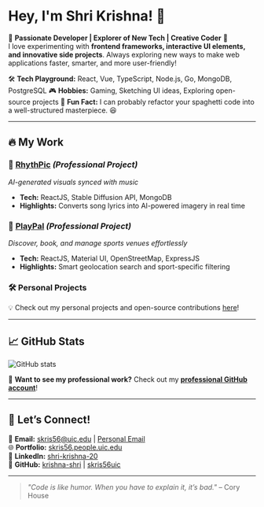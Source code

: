 # Hey, I'm **Shri Krishna**! 👋

🚀 **Passionate Developer | Explorer of New Tech | Creative Coder** 🚀  
I love experimenting with **frontend frameworks, interactive UI elements, and innovative side projects**. Always exploring new ways to make web applications faster, smarter, and more user-friendly!

🛠 **Tech Playground:** React, Vue, TypeScript, Node.js, Go, MongoDB, PostgreSQL
🎮 **Hobbies:** Gaming, Sketching UI ideas, Exploring open-source projects
🌟 **Fun Fact:** I can probably refactor your spaghetti code into a well-structured masterpiece. 😆

---

## 🔥 My Work

### 🎵 [**RhythPic**](https://github.com/skris56uic/RhythPic) *(Professional Project)*  
*AI-generated visuals synced with music*  
- **Tech:** ReactJS, Stable Diffusion API, MongoDB  
- **Highlights:** Converts song lyrics into AI-powered imagery in real time

### 🏀 [**PlayPal**](https://github.com/skris56uic/playpal) *(Professional Project)*  
*Discover, book, and manage sports venues effortlessly*  
- **Tech:** ReactJS, Material UI, OpenStreetMap, ExpressJS  
- **Highlights:** Smart geolocation search and sport-specific filtering

### 🛠 **Personal Projects**  
💡 Check out my personal projects and open-source contributions [here](https://github.com/krishna-shri?tab=repositories)!

---

## 📈 GitHub Stats

![GitHub stats](https://github-readme-stats.vercel.app/api?username=krishna-shri&show_icons=true&theme=tokyonight)

🔗 **Want to see my professional work?** Check out my **[professional GitHub account](https://github.com/skris56uic)**!

---

## 🤝 Let’s Connect!

📧 **Email:** [skris56@uic.edu](mailto:skris56@uic.edu) | [Personal Email](mailto:yourpersonalemail@example.com)  
🌐 **Portfolio:** [skris56.people.uic.edu](https://skris56.people.uic.edu)  
💼 **LinkedIn:** [shri-krishna-20](https://www.linkedin.com/in/shri-krishna-20/)  
🐙 **GitHub:** [krishna-shri](https://github.com/krishna-shri) | [skris56uic](https://github.com/skris56uic)  

---

> *"Code is like humor. When you have to explain it, it’s bad."* – Cory House

